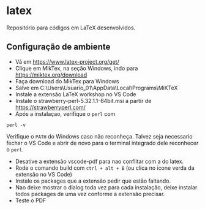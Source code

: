 # latex
Repositório para códigos em LaTeX desenvolvidos.

## Configuração de ambiente

- Vá em https://www.latex-project.org/get/ 
- Clique em MikTex, na seção Windows, indo para https://miktex.org/download
- Faça download do MikTex para Windows
- Salve em C:\Users\Usuario_01\AppData\Local\Programs\MiKTeX
- Instale a extensão LaTeX workshop no VS Code
- Instale o strawberry-perl-5.32.1.1-64bit.msi a partir de https://strawberryperl.com/
- Após a instalaçao, verifique o `perl` com
```
perl -v
```
Verifique o `PATH` do Windows caso não reconheça.
Talvez seja necessario fechar o VS Code e abrir de novo para o terminal integrado dele reconhecer o `perl`.
- Desative a extensão vscode-pdf para nao conflitar com a do latex.
- Rode o comando build com `ctrl + alt + B` (ou clica no icone verda da extensão no VS Code)
- Instale os packages que a extensão pedir que estão faltando.
- Nao deixe mostrar o dialog toda vez para cada instalação, deixe instalar todos packages de uma vez conforme a extensão precisar.
- Teste o PDF
